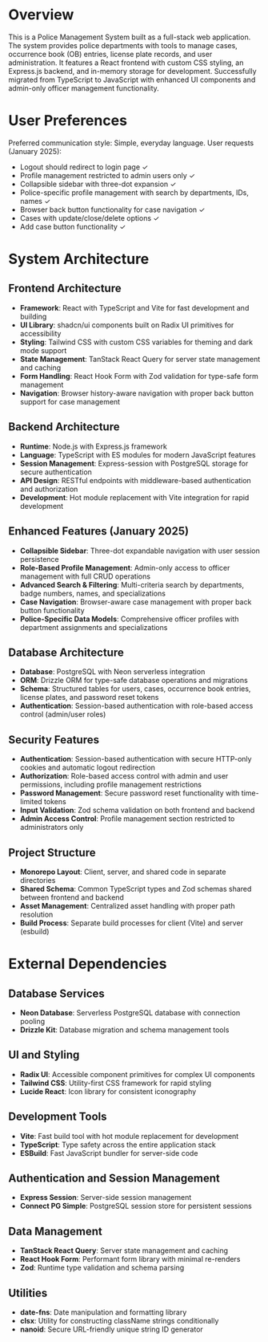 # Overview

This is a Police Management System built as a full-stack web application. The system provides police departments with tools to manage cases, occurrence book (OB) entries, license plate records, and user administration. It features a React frontend with custom CSS styling, an Express.js backend, and in-memory storage for development. Successfully migrated from TypeScript to JavaScript with enhanced UI components and admin-only officer management functionality.

# User Preferences

Preferred communication style: Simple, everyday language.
User requests (January 2025):
- Logout should redirect to login page ✓
- Profile management restricted to admin users only ✓
- Collapsible sidebar with three-dot expansion ✓
- Police-specific profile management with search by departments, IDs, names ✓
- Browser back button functionality for case navigation ✓
- Cases with update/close/delete options ✓
- Add case button functionality ✓

# System Architecture

## Frontend Architecture
- **Framework**: React with TypeScript and Vite for fast development and building
- **UI Library**: shadcn/ui components built on Radix UI primitives for accessibility
- **Styling**: Tailwind CSS with custom CSS variables for theming and dark mode support
- **State Management**: TanStack React Query for server state management and caching
- **Form Handling**: React Hook Form with Zod validation for type-safe form management
- **Navigation**: Browser history-aware navigation with proper back button support for case management

## Backend Architecture
- **Runtime**: Node.js with Express.js framework
- **Language**: TypeScript with ES modules for modern JavaScript features
- **Session Management**: Express-session with PostgreSQL storage for secure authentication
- **API Design**: RESTful endpoints with middleware-based authentication and authorization
- **Development**: Hot module replacement with Vite integration for rapid development

## Enhanced Features (January 2025)
- **Collapsible Sidebar**: Three-dot expandable navigation with user session persistence
- **Role-Based Profile Management**: Admin-only access to officer management with full CRUD operations
- **Advanced Search & Filtering**: Multi-criteria search by departments, badge numbers, names, and specializations
- **Case Navigation**: Browser-aware case management with proper back button functionality
- **Police-Specific Data Models**: Comprehensive officer profiles with department assignments and specializations

## Database Architecture
- **Database**: PostgreSQL with Neon serverless integration
- **ORM**: Drizzle ORM for type-safe database operations and migrations
- **Schema**: Structured tables for users, cases, occurrence book entries, license plates, and password reset tokens
- **Authentication**: Session-based authentication with role-based access control (admin/user roles)

## Security Features
- **Authentication**: Session-based authentication with secure HTTP-only cookies and automatic logout redirection
- **Authorization**: Role-based access control with admin and user permissions, including profile management restrictions
- **Password Management**: Secure password reset functionality with time-limited tokens
- **Input Validation**: Zod schema validation on both frontend and backend
- **Admin Access Control**: Profile management section restricted to administrators only

## Project Structure
- **Monorepo Layout**: Client, server, and shared code in separate directories
- **Shared Schema**: Common TypeScript types and Zod schemas shared between frontend and backend
- **Asset Management**: Centralized asset handling with proper path resolution
- **Build Process**: Separate build processes for client (Vite) and server (esbuild)

# External Dependencies

## Database Services
- **Neon Database**: Serverless PostgreSQL database with connection pooling
- **Drizzle Kit**: Database migration and schema management tools

## UI and Styling
- **Radix UI**: Accessible component primitives for complex UI components
- **Tailwind CSS**: Utility-first CSS framework for rapid styling
- **Lucide React**: Icon library for consistent iconography

## Development Tools
- **Vite**: Fast build tool with hot module replacement for development
- **TypeScript**: Type safety across the entire application stack
- **ESBuild**: Fast JavaScript bundler for server-side code

## Authentication and Session Management
- **Express Session**: Server-side session management
- **Connect PG Simple**: PostgreSQL session store for persistent sessions

## Data Management
- **TanStack React Query**: Server state management and caching
- **React Hook Form**: Performant form library with minimal re-renders
- **Zod**: Runtime type validation and schema parsing

## Utilities
- **date-fns**: Date manipulation and formatting library
- **clsx**: Utility for constructing className strings conditionally
- **nanoid**: Secure URL-friendly unique string ID generator